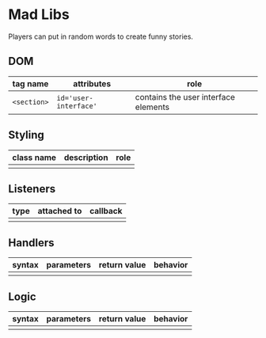 # Mad Libs

Players can put in random words to create funny stories.

## DOM

| tag name    | attributes            | role                                 |
| ----------- | --------------------- | ------------------------------------ |
| `<section>` | `id='user-interface'` | contains the user interface elements |

## Styling

| class name | description | role |
| ---------- | ----------- | ---- |
|            |             |      |

## Listeners

| type | attached to | callback |
| ---- | ----------- | -------- |
|      |             |          |

## Handlers

| syntax | parameters | return value | behavior |
| ------ | ---------- | ------------ | -------- |
|        |            |              |          |

## Logic

| syntax | parameters | return value | behavior |
| ------ | ---------- | ------------ | -------- |
|        |            |              |          |
